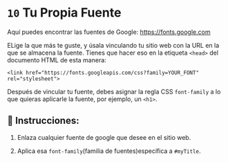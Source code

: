 # `10` Tu Propia Fuente

Aquí puedes encontrar las fuentes de Google:  https://fonts.google.com

ELige la que más te guste, y úsala vinculando tu sitio web con la URL en la que se almacena la fuente. Tienes que hacer eso en la etiqueta `<head>` del documento HTML de esta manera:

```Plain/Text
<link href="https://fonts.googleapis.com/css?family=YOUR_FONT" rel="stylesheet">
```

Después de vincular tu fuente, debes asignar la regla CSS `font-family` a lo que quieras aplicarle la fuente, por ejemplo, un `<h1>`.

## 📝 Instrucciones:

1. Enlaza cualquier fuente de google que desee en el sitio web.

2. Aplica esa `font-family`(familia de fuentes)específica a `#myTitle`.

